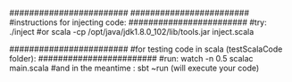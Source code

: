 ########################
########################
#instructions for injecting code:
########################
#try:
	./inject
#or
	scala -cp /opt/java/jdk1.8.0_102/lib/tools.jar inject.scala


########################
#for testing code in scala (testScalaCode folder):
########################
#run:
	watch -n 0.5 scalac main.scala
#and in the meantime :
	sbt ~run  (will execute your code)




